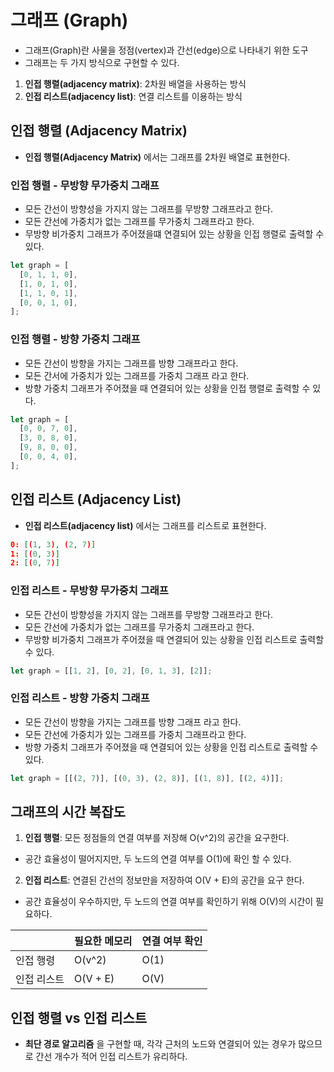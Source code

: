 # 그래프 (Graph)

- 그래프(Graph)란 사물을 정점(vertex)과 간선(edge)으로 나타내기 위한 도구
- 그래프는 두 가지 방식으로 구현할 수 있다.

1. **인접 행렬(adjacency matrix)**: 2차원 배열을 사용하는 방식
2. **인접 리스트(adjacency list)**: 연결 리스트를 이용하는 방식

## 인접 행렬 (Adjacency Matrix)

- **인접 행렬(Adjacency Matrix)** 에서는 그래프를 2차원 배열로 표현한다.

### 인접 행렬 - 무방향 무가중치 그래프

- 모든 간선이 방향성을 가지지 않는 그래프를 무방향 그래프라고 한다.
- 모든 간선에 가중치가 없는 그래프를 무가중치 그래프라고 한다.
- 무방향 비가중치 그래프가 주어졌을떄 연결되어 있는 상황을 인접 행렬로 출력할 수 있다.

```js
let graph = [
  [0, 1, 1, 0],
  [1, 0, 1, 0],
  [1, 1, 0, 1],
  [0, 0, 1, 0],
];
```

### 인접 행렬 - 방향 가중치 그래프

- 모든 간선이 방향을 가지는 그래프를 방향 그래프라고 한다.
- 모든 간서에 가중치가 있는 그래프를 가중치 그래프 라고 한다.
- 방향 가중치 그래프가 주어졌을 때 연결되어 있는 상황을 인접 행렬로 출력할 수 있다.

```js
let graph = [
  [0, 0, 7, 0],
  [3, 0, 8, 0],
  [9, 8, 0, 0],
  [0, 0, 4, 0],
];
```

## 인접 리스트 (Adjacency List)

- **인접 리스트(adjacency list)** 에서는 그래프를 리스트로 표현한다.

```json
0: [(1, 3), (2, 7)]
1: [(0, 3)]
2: [(0, 7)]
```

### 인접 리스트 - 무방향 무가중치 그래프

- 모든 간선이 방향성을 가지지 않는 그래프를 무방향 그래프라고 한다.
- 모든 간선에 가중치가 없는 그래프를 무가중치 그래프라고 한다.
- 무방향 비가중치 그래프가 주어졌을 때 연결되어 있는 상황을 인접 리스트로 출력할 수 있다.

```js
let graph = [[1, 2], [0, 2], [0, 1, 3], [2]];
```

### 인접 리스트 - 방향 가중치 그래프

- 모든 간선이 방향을 가지는 그래프를 방향 그래프 라고 한다.
- 모든 간선에 가중치가 있는 그래프를 가중치 그래프라고 한다.
- 방향 가중치 그래프가 주어졌을 때 연결되어 있는 상황을 인접 리스트로 출력할 수 있다.

```js
let graph = [[(2, 7)], [(0, 3), (2, 8)], [(1, 8)], [(2, 4)]];
```

## 그래프의 시간 복잡도

1. **인접 행렬**: 모든 정점들의 연결 여부를 저장해 O(v^2)의 공간을 요구한다.

- 공간 효율성이 떨어지지만, 두 노드의 연결 여부를 O(1)에 확인 할 수 있다.

2. **인접 리스트**: 연결된 간선의 정보만을 저장하여 O(V + E)의 공간을 요구 한다.

- 공간 효율성이 우수하지만, 두 노드의 연결 여부를 확인하기 위해 O(V)의 시간이 필요하다.

|             | 필요한 메모리 | 연결 여부 확인 |
| ----------- | ------------- | -------------- |
| 인접 행령   | O(v^2)        | O(1)           |
| 인접 리스트 | O(V + E)      | O(V)           |

## 인접 행렬 vs 인접 리스트

- **최단 경로 알고리즘** 을 구현할 때, 각각 근처의 노드와 연결되어 있는 경우가 많으므로 간선 개수가 적어 인접 리스트가 유리하다.
